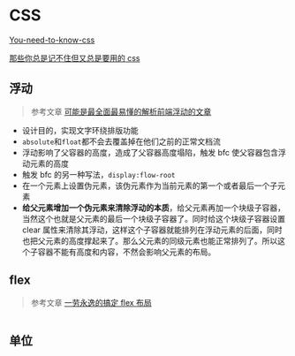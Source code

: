 # CSS

[You-need-to-know-css](https://lhammer.cn/You-need-to-know-css/#/zh-cn/)

[那些你总是记不住但又总是要用的 css](https://juejin.im/post/6869659680496041991)

## 浮动

> 参考文章 [可能是最全面最易懂的解析前端浮动的文章](https://juejin.im/post/6844903689094692871)

- 设计目的，实现文字环绕排版功能
- `absolute`和`float`都不会去覆盖掉在他们之前的正常文档流
- 浮动影响了父容器的高度，造成了父容器高度塌陷，触发 bfc 使父容器包含浮动元素的高度
- 触发 bfc 的另一种写法，`display:flow-root`
- 在一个元素上设置伪元素，该伪元素作为当前元素的第一个或者最后一个子元素
- **给父元素增加一个伪元素来清除浮动的本质**，给父元素再加一个块级子容器，当然这个也就是父元素的最后一个块级子容器了。同时给这个块级子容器设置 clear 属性来清除其浮动，这样这个子容器就能排列在浮动元素的后面，同时也把父元素的高度撑起来了。那么父元素的同级元素也能正常排列了。所以这个子容器不能有高度和内容，不然会影响父元素的布局。

## flex

> 参考文章 [一劳永逸的搞定 flex 布局](https://juejin.im/post/6844903474774147086)

<p align="center" >
 <img :src="$withBase('/css/flex.png')" alt="" width="600px">
</p>

## 单位
